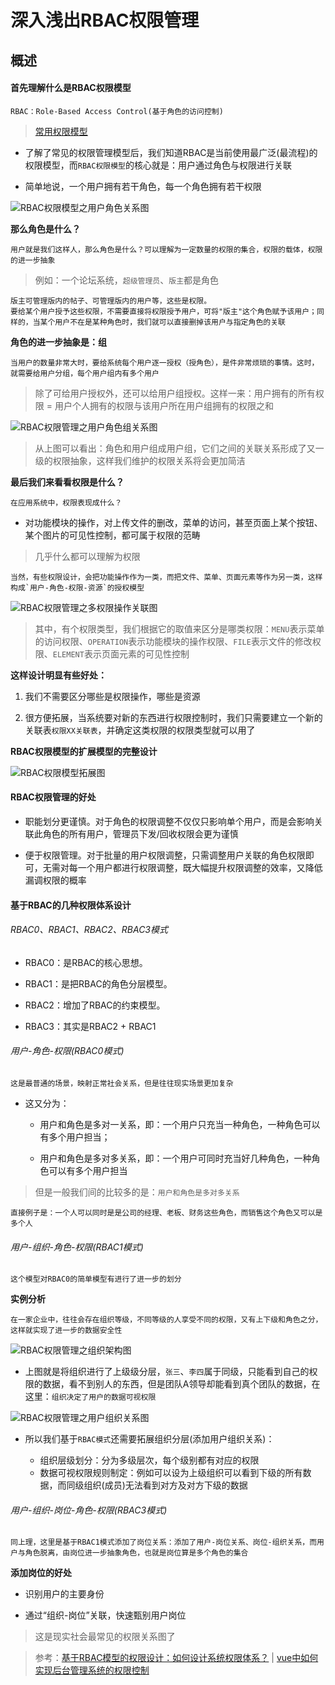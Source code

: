 <!--
 * @Description: 深入浅出RBAC权限管理
 * @Date: 2019-08-06 14:50:40
 * @LastEditors: phoebus
 * @LastEditTime: 2019-08-09 15:54:53
 -->
# 深入浅出RBAC权限管理

## 概述

#### 首先理解什么是RBAC权限模型

	RBAC：Role-Based Access Control(基于角色的访问控制)

> [常用权限模型](知识笔记/大前端/架构/权限模型/常用权限模型.md)

* 了解了常见的权限管理模型后，我们知道RBAC是当前使用最广泛(最流程)的权限模型，而`RBAC权限模型`的核心就是：用户通过角色与权限进行关联

* 简单地说，一个用户拥有若干角色，每一个角色拥有若干权限

![RBAC权限模型之用户角色关系图](../images/RBAC权限模型之用户角色关系图.png)

**那么角色是什么？**

	用户就是我们这样人，那么角色是什么？可以理解为一定数量的权限的集合，权限的载体，权限的进一步抽象

> 例如：一个论坛系统，`超级管理员`、`版主`都是角色

	版主可管理版内的帖子、可管理版内的用户等，这些是权限。
	要给某个用户授予这些权限，不需要直接将权限授予用户，可将"版主"这个角色赋予该用户；同样的，当某个用户不在是某种角色时，我们就可以直接删掉该用户与指定角色的关联

**角色的进一步抽象是：组**

	当用户的数量非常大时，要给系统每个用户逐一授权（授角色），是件非常烦琐的事情。这时，就需要给用户分组，每个用户组内有多个用户

> 除了可给用户授权外，还可以给用户组授权。这样一来：用户拥有的所有权限 = 用户个人拥有的权限与该用户所在用户组拥有的权限之和

![RBAC权限管理之用户角色组关系图](../images/RBAC权限管理之用户角色组关系图.png)

> 从上图可以看出：角色和用户组成用户组，它们之间的关联关系形成了又一级的权限抽象，这样我们维护的权限关系将会更加简洁

**最后我们来看看权限是什么？**

	在应用系统中，权限表现成什么？

* 对功能模块的操作，对上传文件的删改，菜单的访问，甚至页面上某个按钮、某个图片的可见性控制，都可属于权限的范畴

> 几乎什么都可以理解为权限

	当然，有些权限设计，会把功能操作作为一类，而把文件、菜单、页面元素等作为另一类，这样构成`用户-角色-权限-资源`的授权模型

![RBAC权限管理之多权限操作关联图](../images/RBAC权限管理之多权限操作关联图.png)

> 其中，有个权限类型，我们根据它的取值来区分是哪类权限：`MENU`表示菜单的访问权限、`OPERATION`表示功能模块的操作权限、`FILE`表示文件的修改权限、`ELEMENT`表示页面元素的可见性控制

**这样设计明显有些好处：**

1. 我们不需要区分哪些是权限操作，哪些是资源

2. 很方便拓展，当系统要对新的东西进行权限控制时，我们只需要建立一个新的关联表`权限XX关联表`，并确定这类权限的权限类型就可以用了

**RBAC权限模型的扩展模型的完整设计**

![RBAC权限模型拓展图](../images/RBAC权限模型拓展图.png)

#### RBAC权限管理的好处

* 职能划分更谨慎。对于角色的权限调整不仅仅只影响单个用户，而是会影响关联此角色的所有用户，管理员下发/回收权限会更为谨慎

* 便于权限管理。对于批量的用户权限调整，只需调整用户关联的角色权限即可，无需对每一个用户都进行权限调整，既大幅提升权限调整的效率，又降低漏调权限的概率

#### 基于RBAC的几种权限体系设计

###### RBAC0、RBAC1、RBAC2、RBAC3模式

* RBAC0：是RBAC的核心思想。

* RBAC1：是把RBAC的角色分层模型。

* RBAC2：增加了RBAC的约束模型。

* RBAC3：其实是RBAC2 + RBAC1

###### 用户-角色-权限(RBAC0模式)

	这是最普通的场景，映射正常社会关系，但是往往现实场景更加复杂

* 这又分为：

	* 用户和角色是多对一关系，即：一个用户只充当一种角色，一种角色可以有多个用户担当；

	* 用户和角色是多对多关系，即：一个用户可同时充当好几种角色，一种角色可以有多个用户担当

> 但是一般我们间的比较多的是：`用户和角色是多对多关系`

	直接例子是：一个人可以同时是是公司的经理、老板、财务这些角色，而销售这个角色又可以是多个人

###### 用户-组织-角色-权限(RBAC1模式)

	这个模型对RBAC0的简单模型有进行了进一步的划分

**实例分析**

	在一家企业中，往往会存在组织等级，不同等级的人享受不同的权限，又有上下级和角色之分，这样就实现了进一步的数据安全性

![RBAC权限管理之组织架构图](../images/RBAC权限管理之组织架构图.png)

* 上图就是将组织进行了上级级分层，`张三`、`李四`属于同级，只能看到自己的权限的数据，看不到别人的东西，但是团队A领导却能看到真个团队的数据，在这里：`组织决定了用户的数据可视权限`

![RBAC权限管理之用户组织关系图](../images/RBAC权限管理之用户组织关系图.png)

* 所以我们基于`RBAC模式`还需要拓展组织分层(添加用户组织关系)：

	* 组织层级划分：分为多级层次，每个级别都有对应的权限
	* 数据可视权限规则制定：例如可以设为上级组织可以看到下级的所有数据，而同级组织(成员)无法看到对方及对方下级的数据

###### 用户-组织-岗位-角色-权限(RBAC3模式)

	同上理，这里是基于RBAC1模式添加了岗位关系：添加了用户-岗位关系、岗位-组织关系，而用户与角色脱离，由岗位进一步抽象角色，也就是岗位算是多个角色的集合

**添加岗位的好处**

* 识别用户的主要身份

* 通过“组织-岗位”关联，快速甄别用户岗位

> 这是现实社会最常见的权限关系图了

> 参考：[基于RBAC模型的权限设计：如何设计系统权限体系？](http://www.woshipm.com/pd/872372.html) | [vue中如何实现后台管理系统的权限控制](https://www.cnblogs.com/qixidi/p/10137973.html)
